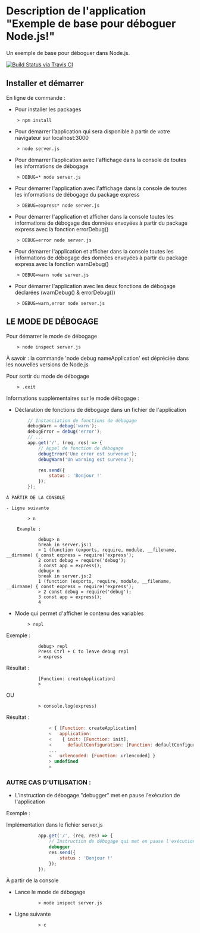 # Description de l'application "Exemple de base pour déboguer Node.js!"

Un exemple de base pour déboguer dans Node.js.

[![Build Status via Travis CI](https://img.shields.io/badge/node.js-%3E%3D8.9.0-green.svg)](https://www.napthees.com)

## Installer et démarrer

En ligne de commande :

- Pour installer les packages

```
    > npm install
```

- Pour démarrer l’application qui sera disponible à partir de votre navigateur sur localhost:3000

```
    > node server.js
```

- Pour démarrer l’application avec l'affichage dans la console de toutes les informations de débogage

```
    > DEBUG=* node server.js
```

- Pour démarrer l'application avec l'affichage dans la console de toutes les informations de débogage du package express

```
    > DEBUG=express* node server.js
```
- Pour démarrer l'application et afficher dans la console toutes les informations de débogage des données envoyées à partir du package express avec la fonction errorDebug()

```
    > DEBUG=error node server.js
```

- Pour démarrer l'application et afficher dans la console toutes les informations de débogage des données envoyées à partir du package express avec la fonction warnDebug()

```
    > DEBUG=warn node server.js
```

- Pour démarrer l'application avec les deux fonctions de débogage déclarées (warnDebug() & errorDebug())

```
    > DEBUG=warn,error node server.js
```

## LE MODE DE DÉBOGAGE

Pour démarrer le mode de débogage

```
    > node inspect server.js
```
À savoir : la commande 'node debug nameApplication' est dépréciée dans les nouvelles versions de Node.js

Pour sortir du mode de débogage

```
    > .exit
```

Informations supplémentaires sur le mode débogage :

- Déclaration de fonctions de débogage dans un fichier de l'application
    
```javascript
        // Instanciation de fonctions de débogage
        debugWarn = debug('warn');
        debugError = debug('error');
        // ...
        app.get('/', (req, res) => {
            // Appel de fonction de débogage
            debugError('Une error est survenue');
            debugWarn('Un warning est survenu');

            res.send({
                status : 'Bonjour !'
            });
        });
```

    À PARTIR DE LA CONSOLE

    - Ligne suivante
    
```
        > n
```

        Example :
        
```
            debug> n
            break in server.js:1
            > 1 (function (exports, require, module, __filename, __dirname) { const express = require('express');
            2 const debug = require('debug');
            3 const app = express();
            debug> n
            break in server.js:2
            1 (function (exports, require, module, __filename, __dirname) { const express = require('express');
            > 2 const debug = require('debug');
            3 const app = express();
            4
```

 - Mode qui permet d'afficher le contenu des variables
    
```
        > repl
```

Exemple :
        
```
            debug> repl
            Press Ctrl + C to leave debug repl
            > express
```

Résultat :
        
```
            [Function: createApplication]
            >
```

OU
            
```
            > console.log(express)
```

Résultat :
            
```javascript
                < { [Function: createApplication]
                <   application:
                <    { init: [Function: init],
                <      defaultConfiguration: [Function: defaultConfiguration],
                ...
                <   urlencoded: [Function: urlencoded] }
                > undefined
                >
```

### AUTRE CAS D'UTILISATION :
   
- L'instruction de débogage "debugger" met en pause l'exécution de l'application

Exemple :
        
Implémentation dans le fichier server.js
        
```javascript
            app.get('/', (req, res) => {
                // Instruction de débogage qui met en pause l'exécution de l'application
                debugger
                res.send({
                    status : 'Bonjour !'
                });
            });
```

À partir de la console

 - Lance le mode de débogage
 

```
            > node inspect server.js
```

 - Ligne suivante

```
            > c
